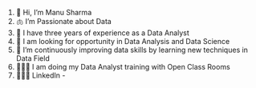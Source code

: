 1. 👋 Hi, I’m Manu Sharma
2. 🫁 I’m Passionate about Data 
3. 💼 I have three years of experience as a Data Analyst 
4. 👀 I am looking for opportunity in Data Analysis and Data Science
5. 🌱 I’m continuously improving data skills by learning new techniques in Data Field
6. 👩🏻‍🎓 I am doing  my Data Analyst training with Open Class Rooms
7. 👩🏻‍💻 LinkedIn -
